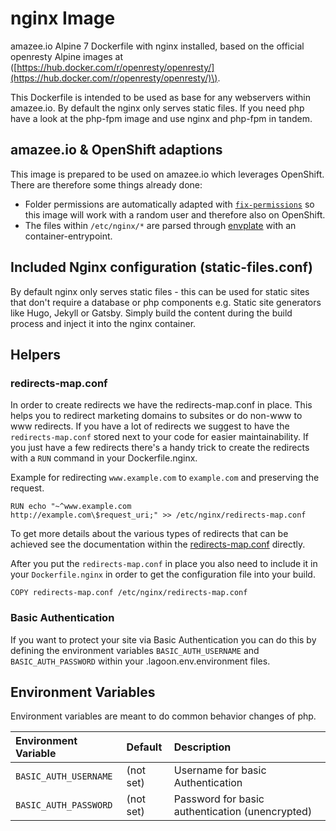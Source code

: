 # nginx Image

amazee.io Alpine 7 Dockerfile with nginx installed, based on the official openresty Alpine images at \([https://hub.docker.com/r/openresty/openresty/](https://hub.docker.com/r/openresty/openresty/)\).

This Dockerfile is intended to be used as base for any webservers within amazee.io. By default the nginx only serves static files. If you need php have a look at the php-fpm image and use nginx and php-fpm in tandem.

## amazee.io & OpenShift adaptions

This image is prepared to be used on amazee.io which leverages OpenShift. There are therefore some things already done:

* Folder permissions are automatically adapted with [`fix-permissions`](https://github.com/sclorg/s2i-base-container/blob/master/core/root/usr/bin/fix-permissions) so this image will work with a random user and therefore also on OpenShift.
* The files within `/etc/nginx/*` are parsed through [envplate](https://github.com/kreuzwerker/envplate) with an container-entrypoint.

## Included Nginx configuration \(static-files.conf\)

By default nginx only serves static files - this can be used for static sites that don't require a database or php components e.g. Static site generators like Hugo, Jekyll or Gatsby. Simply build the content during the build process and inject it into the nginx container.

## Helpers

### redirects-map.conf

In order to create redirects we have the redirects-map.conf in place. This helps you to redirect marketing domains to subsites or do non-www to www redirects. If you have a lot of redirects we suggest to have the `redirects-map.conf` stored next to your code for easier maintainability. If you just have a few redirects there's a handy trick to create the redirects with a `RUN` command in your Dockerfile.nginx.

Example for redirecting `www.example.com` to `example.com` and preserving the request.

```text
RUN echo "~^www.example.com           http://example.com\$request_uri;" >> /etc/nginx/redirects-map.conf
```

To get more details about the various types of redirects that can be achieved see the documentation within the [redirects-map.conf](https://github.com/amazeeio/lagoon/blob/master/images/nginx/redirects-map.conf) directly.

After you put the `redirects-map.conf` in place you also need to include it in your `Dockerfile.nginx` in order to get the configuration file into your build.

```text
COPY redirects-map.conf /etc/nginx/redirects-map.conf
```

### Basic Authentication

If you want to protect your site via Basic Authentication you can do this by defining the environment variables `BASIC_AUTH_USERNAME` and `BASIC_AUTH_PASSWORD` within your .lagoon.env.environment files.

## Environment Variables

Environment variables are meant to do common behavior changes of php.

| Environment Variable | Default | Description |
| :--- | :--- | :--- |
| `BASIC_AUTH_USERNAME` | \(not set\) | Username for basic Authentication |
| `BASIC_AUTH_PASSWORD` | \(not set\) | Password for basic authentication \(unencrypted\) |

